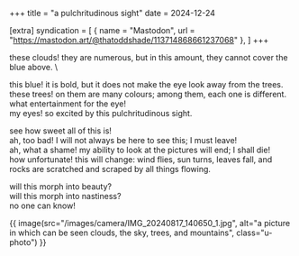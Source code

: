 +++
title = "a pulchritudinous sight"
date = 2024-12-24

[extra]
syndication = [
    { name = "Mastodon", url = "https://mastodon.art/@thatoddshade/113714868661237068" },
]
+++

these clouds! they are numerous, but in this amount, they cannot cover the blue above. \
<!-- more -->
this blue! it is bold, but it does not make the eye look away from the trees. \
these trees! on them are many colours; among them, each one is different. what entertainment for the eye! \
my eyes! so excited by this pulchritudinous sight.

see how sweet all of this is! \
ah, too bad! I will not always be here to see this; I must leave! \
ah, what a shame! my ability to look at the pictures will end; I shall die! \
how unfortunate! this will change: wind flies, sun turns, leaves fall, and rocks are scratched and scraped by all things flowing.

will this morph into beauty? \
will this morph into nastiness? \
no one can know!

{{ image(src="/images/camera/IMG_20240817_140650_1.jpg", alt="a picture in which can be seen clouds, the sky, trees, and mountains", class="u-photo") }}
